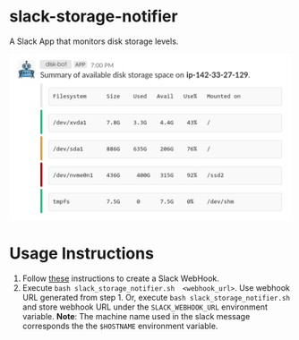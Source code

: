 # slack-storage-notifier
A Slack App that monitors disk storage levels.

![image](notification.png)

# Usage Instructions
1. Follow [these](https://zir0-93.github.io/2018/slack-disk-storage-notifier/) instructions to create a Slack WebHook.
2. Execute `bash slack_storage_notifier.sh  <webhook_url>`. Use webhook URL generated from step 1. Or, execute 
`bash slack_storage_notifier.sh` and store webhook URL under the `SLACK_WEBHOOK_URL` environment variable.
**Note**: The machine name used in the slack message corresponds the the `$HOSTNAME` environment variable.

